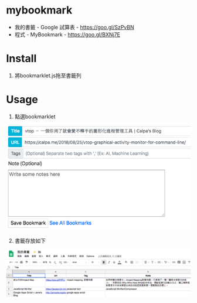 # mybookmark

* 我的書籤 - Google 試算表 - https://goo.gl/SzPvBN
* 程式 - MyBookmark - https://goo.gl/BXNj7E

# Install
1. 將bookmarklet.js拖至書籤列

# Usage
1. 點選bookmarklet

![alt text](https://raw.githubusercontent.com/arphen/mybookmark/master/bk.png)

2. 書籤存放如下

![alt text](https://raw.githubusercontent.com/arphen/mybookmark/master/bookmark.png)

